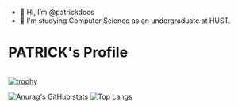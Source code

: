 - 👋 Hi, I’m @patrickdocs
- 🌱 I'm studying Computer Science as an undergraduate at HUST.

# PATRICK's Profile

<p align="center">
<img alt = "" src ="https://komarev.com/ghpvc/?username=patrickdocs">
</p>

[![trophy](https://github-profile-trophy.vercel.app/?username=patrickdocs)](https://github.com/ryo-ma/github-profile-trophy)

![Anurag's GitHub stats](https://github-readme-stats.vercel.app/api?username=patrickdocs&show_icons=true&hide_rank=False)
![Top Langs](https://github-readme-stats.vercel.app/api/top-langs/?username=patrickdocs&layout=compact)
